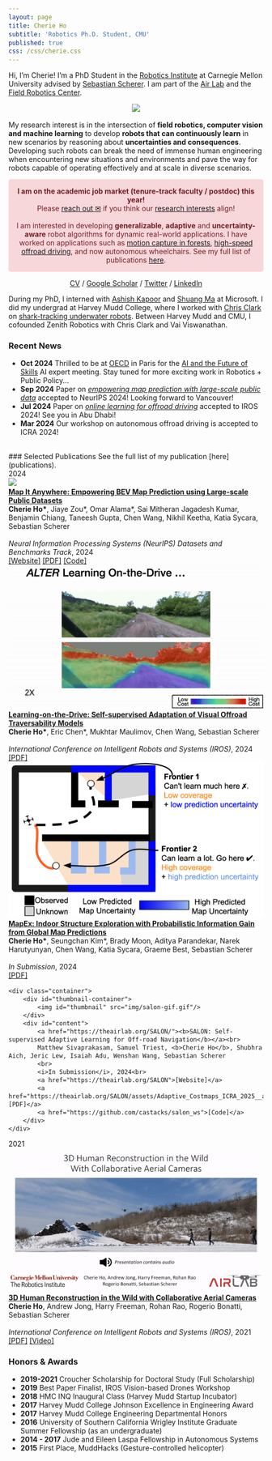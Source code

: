 ```yaml
---
layout: page
title: Cherie Ho
subtitle: 'Robotics Ph.D. Student, CMU'
published: true
css: /css/cherie.css
---
```

<style>
    img.responsive-img {
    width: 600px;
    max-width: 100%; /* Ensures it doesn’t exceed its container */
    display: block; /* Centers the image in its container */
    margin: 0 auto; /* Centers the image */
    }

    @media (max-width: 768px) { /* Adjust breakpoint for mobile devices */
        img.responsive-img {
            width: 90%;
    }
    }
    .announcement {
    background-color: #f8d7da; /* Pale red */
    color: #721c24; /* Darker red text for contrast */
    padding: 15px; /* Adds some space around the text */
    border-radius: 5px; /* Optional: rounds the corners */
    text-align: center; /* Centers the text */
}
</style>

Hi, I’m Cherie! I’m a PhD Student in the [Robotics Institute](https://www.ri.cmu.edu/) at Carnegie Mellon University advised by [Sebastian Scherer](https://www.ri.cmu.edu/ri-faculty/sebastian-scherer/). I am part of the [Air Lab](http://theairlab.org/) and the [Field Robotics Center](https://frc.ri.cmu.edu/). 

<p align="center">
    <img src="img/website_gif_202412.gif"/>
</p>

My research interest is in the intersection of **field robotics, computer vision and machine learning** to develop **robots that can continuously learn** in new scenarios by reasoning about **uncertainties and consequences**. Developing such robots can break the need of immense human engineering when encountering new situations and environments and pave the way for robots capable of operating effectively and at scale in diverse scenarios. 
<!-- Towards this, I develop **generalizable**, **adaptive** and **uncertainty-aware** robot algorithms to enable reliable autonomy in dynamic real-world applications, such as [motion capture in forests](https://youtu.be/jxt91vx0cns), [high-speed offroad driving](https://theairlab.org/offroad/), and now autonomous wheelchairs. For more information, please see my [research background & vision](research). -->

<div class="announcement">
    <b>I am on the academic job market (tenure-track faculty / postdoc) this year!</b><br>
    Please <a href="mailto:cherieh@andrew.cmu.edu">reach out &#9993;</a> if you think our <a href="research">research interests</a>
     align! 
    <br><br>
     I am interested in developing <b>generalizable</b>, <b>adaptive</b> and <b>uncertainty-aware</b> robot algorithms for dynamic real-world applications. I have worked on applications such as <a href="https://youtu.be/jxt91vx0cns">motion capture in forests</a>, <a href="https://theairlab.org/offroad/">high-speed offroad driving</a>, and now autonomous wheelchairs. See my full list of publications <a href="publications">here</a>.
</div>







<p align="center">
  <a href="media/Ho_Cherie_CV_Dec2024.pdf">CV</a> /
  <a href="https://scholar.google.com/citations?user=j8lsq7sAAAAJ&hl=en">Google Scholar</a> / 
  <a href="https://x.com/hocherie1">Twitter</a> / 
  <a href="https://www.linkedin.com/in/cherieho/">LinkedIn</a> 
</p>
<!-- [CV](cherieho_cv_2020_06.pdf) / [Google Scholar](https://scholar.google.com/citations?user=j8lsq7sAAAAJ&hl=en) -->

During my PhD, I interned with [Ashish Kapoor](https://www.microsoft.com/en-us/research/people/akapoor/) and [Shuang Ma](https://www.shuangma.me/) at Microsoft. I did my undergrad at Harvey Mudd College, where I worked with [Chris Clark](https://www.lair.hmc.edu/chris-clark) on [shark-tracking underwater robots](sharktracking). Between Harvey Mudd and CMU, I cofounded Zenith Robotics with Chris Clark and Vai Viswanathan.

### Recent News 
* **Oct 2024** Thrilled to be at [OECD](https://www.oecd.org/) in Paris for the [AI and the Future of Skills](https://www.oecd.org/en/about/projects/artificial-intelligence-and-future-of-skills.html) AI expert meeting. Stay tuned for more exciting work in Robotics + Public Policy...
* **Sep 2024** Paper on [*empowering map prediction with large-scale public data*](https://mapitanywhere.github.io/) accepted to NeurIPS 2024! Looking forward to Vancouver! 
* **Jul 2024** Paper on [*online learning for offroad driving*](https://arxiv.org/abs/2306.15226) accepted to IROS 2024! See you in Abu Dhabi!
* **Mar 2024** Our workshop on autonomous offroad driving is accepted to ICRA 2024!
<!-- * **May-Aug 2021** Spending this summer at Microsoft working on "Pretraining for Safety" with [Ashish Kapoor](https://www.microsoft.com/en-us/research/people/akapoor/) and [Shuang Ma](https://www.shuangma.me/)! -->
<!-- * **Jul 2021** [Paper](https://arxiv.org/abs/2108.03936) on multi-drone human reconstruction accepted at IROS 2021! -->
<!-- * **April 2021** Excited to give invited talks at Apple and Lehigh University. Watch the Lehigh talk [here](https://youtu.be/R1a-31YH3H8). -->
<!-- * **Aug 2020** Excited to give an invited talk at UIUC's [ACRL Lab](http://naira.mechse.illinois.edu/). -->
<!-- * **Jul 2020** [Mohammadreza](https://www.cs.cmu.edu/~mmousaei/) and I gave a tutorial session on "Guaranteeing Safety in the Real World". Watch our talk [here](https://youtu.be/vmRl8swiEyc)! Play with control barrier functions [here](https://github.com/hocherie/cbf_quadrotor)! -->
<!-- * **May 2019** I was awarded the [Croucher Foundation Scholarship](https://croucher.org.hk/funding/study_awards/scholarships) for the next two years!  -->
<!-- * [2019/03] Invited to present research at the Amazon Graduate Student Symposium, Seattle. -->


<br>
### Selected Publications
See the full list of my publication [here](publications).

<div class="year-section" id="year-2024">
    <div class="year-heading">2024</div>
    <div class="container">
        <div id="thumbnail-container">
            <img id="thumbnail" src="img/mia_gif.gif"/>
        </div>
        <div id="content">
            <a href="https://mapitanywhere.github.io/"><b>Map It Anywhere: Empowering BEV Map Prediction using Large-scale Public Datasets</b></a><br>
            <b>Cherie Ho*</b>, Jiaye Zou*, Omar Alama*, Sai Mitheran Jagadesh Kumar, Benjamin Chiang, Taneesh Gupta,
            Chen Wang, Nikhil Keetha, Katia Sycara, Sebastian Scherer 
            <br>
            <br>
            <i>Neural Information Processing Systems (NeurIPS) Datasets and Benchmarks Track</i>, 2024
            <br>
            <a href="https://mapitanywhere.github.io/">[Website]</a> <a href="https://arxiv.org/abs/2407.08726">[PDF]</a> <a href="https://github.com/MapItAnywhere/MapItAnywhere"
            >[Code]</a> 
        </div>
    </div>
    <div class="container">
        <div id="thumbnail-container">
            <img id="thumbnail" src="img/alter_gif.gif"/>
        </div>
        <div id="content">
            <a href="https://arxiv.org/abs/2306.15226"><b>Learning-on-the-Drive: Self-supervised Adaptation of Visual Offroad Traversability Models</b></a><br>
            <b>Cherie Ho*</b>, Eric Chen*, Mukhtar Maulimov, Chen Wang, Sebastian Scherer
            <br>
            <br>
            <i>International Conference on Intelligent Robots and Systems (IROS)</i>, 2024<br>  
            <a href="https://arxiv.org/abs/2306.15226">[PDF]</a>
        </div>
    </div>
    <div class="container">
        <div id="thumbnail-container">
            <img id="thumbnail" src="img/mapex_thumbnail.png"/>
        </div>
        <div id="content">
            <a href="https://arxiv.org/abs/2409.15590"><b>MapEx: Indoor Structure Exploration with Probabilistic Information Gain from Global Map Predictions</b></a><br>
            <b>Cherie Ho*</b>, Seungchan Kim*, Brady Moon, Aditya Parandekar, Narek Harutyunyan, Chen Wang, Katia Sycara, Graeme Best, Sebastian Scherer
            <br>
            <br>
            <i>In Submission</i>, 2024
            <br> <a href="https://arxiv.org/abs/2409.15590">[PDF]</a>
        </div>
    </div>


    <div class="container">
        <div id="thumbnail-container">
            <img id="thumbnail" src="img/salon-gif.gif"/>
        </div>
        <div id="content">
            <a href="https://theairlab.org/SALON/"><b>SALON: Self-supervised Adaptive Learning for Off-road Navigation</b></a><br>
            Matthew Sivaprakasam, Samuel Triest, <b>Cherie Ho</b>, Shubhra Aich, Jeric Lew, Isaiah Adu, Wenshan Wang, Sebastian Scherer
            <br>
            <i>In Submission</i>, 2024<br>  
            <a href="https://theairlab.org/SALON">[Website]</a>
            <a href="https://theairlab.org/SALON/assets/Adaptive_Costmaps_ICRA_2025__arxiv_.pdf">[PDF]</a>
            <a href="https://github.com/castacks/salon_ws">[Code]</a>
        </div>
    </div>

</div>


<div class="year-section" id="year-2021">
    <div class="year-heading">2021</div>
    <div class="container">
        <div id="thumbnail-container">
            <img id="thumbnail" src="img/multidrone_gif.gif"/>
        </div>
        <div id="content">
            <a href="https://arxiv.org/abs/2108.03936"><b>3D Human Reconstruction in the Wild with Collaborative Aerial Cameras</b></a><br>
            <b>Cherie Ho</b>, Andrew Jong, Harry Freeman, Rohan Rao, Rogerio Bonatti, Sebastian Scherer
            <br>
            <br>
            <i>International Conference on Intelligent Robots and Systems (IROS)</i>, 2021<br>  
            <a href="https://arxiv.org/abs/2108.03936">[PDF]</a> <a href="https://youtu.be/jxt91vx0cns">[Video]</a>
        </div>
    </div>
</div>


### Honors & Awards
* **2019-2021** Croucher Scholarship for Doctoral Study (Full Scholarship)
* **2019** Best Paper Finalist, IROS Vision-based Drones Workshop
* **2018** HMC INQ Inaugural Class (Harvey Mudd Startup Incubator)
* **2017** Harvey Mudd College Johnson Excellence in Engineering Award
* **2017** Harvey Mudd College Engineering Departmental Honors
* **2016** University of Southern California Wrigley Institute Graduate Summer Fellowship (as an undergraduate)
* **2014 - 2017** Jude and Eileen Laspa Fellowship in Autonomous Systems
* **2015** First Place, MuddHacks (Gesture-controlled helicopter)
